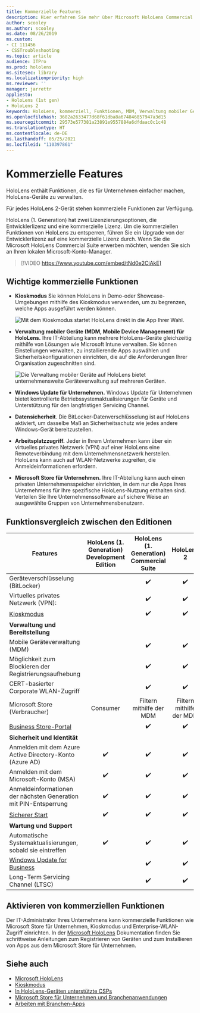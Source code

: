 ```yaml
---
title: Kommerzielle Features
description: Hier erfahren Sie mehr über Microsoft HoloLens Commercial Suite-Funktionen, die es für Unternehmen einfacher machen, HoloLens-Geräte zu verwalten.
author: scooley
ms.author: scooley
ms.date: 08/26/2019
ms.custom:
- CI 111456
- CSSTroubleshooting
ms.topic: article
audience: ITPro
ms.prod: hololens
ms.sitesec: library
ms.localizationpriority: high
ms.reviewer: ''
manager: jarrettr
appliesto:
- HoloLens (1st gen)
- HoloLens 2
keywords: HoloLens, kommerziell, Funktionen, MDM, Verwaltung mobiler Geräte, Kioskmodus
ms.openlocfilehash: 3682a2633477d68f61dba8a674846857947a3d15
ms.sourcegitcommit: 29573e577381a23891e9557884a6dfdaac0c1c48
ms.translationtype: HT
ms.contentlocale: de-DE
ms.lasthandoff: 05/25/2021
ms.locfileid: "110397861"
---
```

# <a name="commercial-features"></a>Kommerzielle Features

HoloLens enthält Funktionen, die es für Unternehmen einfacher machen, HoloLens-Geräte zu verwalten.

Für jedes HoloLens 2-Gerät stehen kommerzielle Funktionen zur Verfügung.

HoloLens (1. Generation) hat zwei Lizenzierungsoptionen, die Entwicklerlizenz und eine kommerzielle Lizenz. Um die kommerziellen Funktionen von HoloLens zu entsperren, führen Sie ein Upgrade von der Entwicklerlizenz auf eine kommerzielle Lizenz durch. Wenn Sie die Microsoft HoloLens Commercial Suite erwerben möchten, wenden Sie sich an Ihren lokalen Microsoft-Konto-Manager.

>[!VIDEO https://www.youtube.com/embed/tNd0e2CiAkE]

## <a name="key-commercial-features"></a>Wichtige kommerzielle Funktionen

- **Kioskmodus** Sie können HoloLens in Demo-oder Showcase-Umgebungen mithilfe des Kioskmodus verwenden, um zu begrenzen, welche Apps ausgeführt werden können.

  ![Mit dem Kioskmodus startet HoloLens direkt in die App Ihrer Wahl.](images/201608-kioskmode-400px.png)

- **Verwaltung mobiler Geräte (MDM, Mobile Device Management) für HoloLens.** Ihre IT-Abteilung kann mehrere HoloLens-Geräte gleichzeitig mithilfe von Lösungen wie Microsoft Intune verwalten. Sie können Einstellungen verwalten, zu installierende Apps auswählen und Sicherheitskonfigurationen einrichten, die auf die Anforderungen Ihrer Organisation zugeschnitten sind.

  ![Die Verwaltung mobiler Geräte auf HoloLens bietet unternehmensweite Geräteverwaltung auf mehreren Geräten.](images/201608-enterprisemanagement-400px.png)

- **Windows Update für Unternehmen.** Windows Update für Unternehmen bietet kontrollierte Betriebssystemaktualisierungen für Geräte und Unterstützung für den langfristigen Servicing Channel.
- **Datensicherheit**. Die BitLocker-Datenverschlüsselung ist auf HoloLens aktiviert, um dasselbe Maß an Sicherheitsschutz wie jedes andere Windows-Gerät bereitzustellen.
- **Arbeitsplatzzugriff.** Jeder in Ihrem Unternehmen kann über ein virtuelles privates Netzwerk (VPN) auf einer HoloLens eine Remoteverbindung mit dem Unternehmensnetzwerk herstellen. HoloLens kann auch auf WLAN-Netzwerke zugreifen, die Anmeldeinformationen erfordern.
- **Microsoft Store für Unternehmen.** Ihre IT-Abteilung kann auch einen privaten Unternehmensspeicher einrichten, in dem nur die Apps Ihres Unternehmens für Ihre spezifische HoloLens-Nutzung enthalten sind. Verteilen Sie Ihre Unternehmenssoftware auf sichere Weise an ausgewählte Gruppen von Unternehmensbenutzern.

## <a name="feature-comparison-between-editions"></a>Funktionsvergleich zwischen den Editionen

|Features |HoloLens (1. Generation) Development Edition |HoloLens (1. Generation) Commercial Suite |HoloLens 2 |
|---|:---:|:---:|:---:|
|Geräteverschlüsselung (BitLocker) | |✔️ |✔️ |
|Virtuelles privates Netzwerk (VPN): | |✔️ |✔️ |
|[Kioskmodus](hololens-kiosk.md) | |✔️ |✔️ |
|**Verwaltung und Bereitstellung** | | | |
|Mobile Geräteverwaltung (MDM) | |✔️ |✔️ |
|Möglichkeit zum Blockieren der Registrierungsaufhebung | |✔️ |✔️ |
|CERT-basierter Corporate WLAN-Zugriff | |✔️ |✔️ |
|Microsoft Store (Verbraucher) |Consumer |Filtern mithilfe der MDM |Filtern mithilfe der MDM |
|[Business Store-Portal](https://docs.microsoft.com/microsoft-store/working-with-line-of-business-apps) | |✔️ |✔️ |
|**Sicherheit und Identität** | | | |
|Anmelden mit dem Azure Active Directory-Konto (Azure AD) |✔️ |✔️ |✔️ |
|Anmelden mit dem Microsoft-Konto (MSA) |✔️ |✔️ |✔️ |
|Anmeldeinformationen der nächsten Generation mit PIN-Entsperrung |✔️ |✔️ |✔️ |
|[Sicherer Start](https://docs.microsoft.com/windows-hardware/design/device-experiences/oem-secure-boot) |✔️ |✔️ |✔️ |
|**Wartung und Support** | | | |
|Automatische Systemaktualisierungen, sobald sie eintreffen |✔️ |✔️ |✔️ |
|[Windows Update for Business](https://docs.microsoft.com/windows/deployment/update/waas-manage-updates-wufb) | |✔️ |✔️ |
|Long-Term Servicing Channel (LTSC) | |✔️ |✔️ |

## <a name="enabling-commercial-features"></a>Aktivieren von kommerziellen Funktionen

Der IT-Administrator Ihres Unternehmens kann kommerzielle Funktionen wie Microsoft Store für Unternehmen, Kioskmodus und Enterprise-WLAN-Zugriff einrichten. In der [Microsoft HoloLens](index.yml) Dokumentation finden Sie schrittweise Anleitungen zum Registrieren von Geräten und zum Installieren von Apps aus dem Microsoft Store für Unternehmen.

## <a name="see-also"></a>Siehe auch

- [Microsoft HoloLens](index.yml)
- [Kioskmodus](hololens-kiosk.md)
- [In HoloLens-Geräten unterstützte CSPs](/windows/client-management/mdm/configuration-service-provider-reference#csps-supported-in-hololens-devices)
- [Microsoft Store für Unternehmen und Branchenanwendungen](https://blogs.technet.microsoft.com/sbucci/2016/04/13/windows-store-for-business-and-line-of-business-applications/)
- [Arbeiten mit Branchen-Apps](/microsoft-store/working-with-line-of-business-apps)
